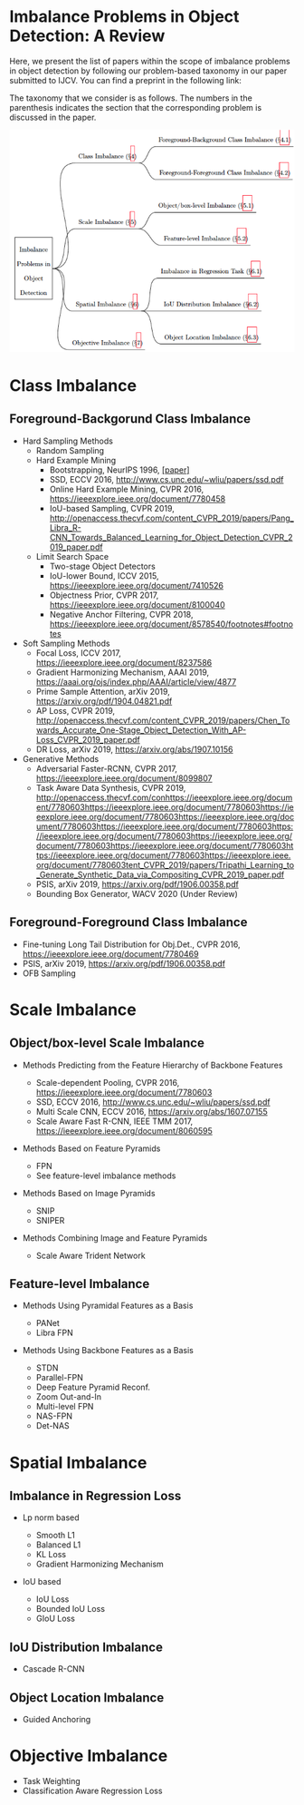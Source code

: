 # Imbalance Problems in Object Detection: A Review

Here, we present the list of papers within the scope of imbalance problems in object detection by following our problem-based taxonomy in our paper submitted to IJCV. You can find a preprint in the following link:

The taxonomy that we consider is as follows. The numbers in the parenthesis indicates the section that the corresponding problem is discussed in the paper.

![ProblemTaxonomy](assets/taxonomy.png)

# Class Imbalance

## Foreground-Backgorund Class Imbalance
- Hard Sampling Methods
   - Random Sampling  
   - Hard Example Mining  
     - Bootstrapping, NeurIPS 1996, [[paper]](https://papers.nips.cc/paper/1168-human-face-detection-in-visual-scenes.pdf) 
     - SSD, ECCV 2016, <http://www.cs.unc.edu/~wliu/papers/ssd.pdf>
     - Online Hard Example Mining, CVPR 2016, <https://ieeexplore.ieee.org/document/7780458>
     - IoU-based Sampling, CVPR 2019, <http://openaccess.thecvf.com/content_CVPR_2019/papers/Pang_Libra_R-CNN_Towards_Balanced_Learning_for_Object_Detection_CVPR_2019_paper.pdf>
   - Limit Search Space  
     - Two-stage Object Detectors 	
     - IoU-lower Bound, ICCV 2015, <https://ieeexplore.ieee.org/document/7410526>
     - Objectness Prior, CVPR 2017, <https://ieeexplore.ieee.org/document/8100040>
     - Negative Anchor Filtering, CVPR 2018, <https://ieeexplore.ieee.org/document/8578540/footnotes#footnotes>
- Soft Sampling Methods  
   - Focal Loss, ICCV 2017, <https://ieeexplore.ieee.org/document/8237586>
   - Gradient Harmonizing Mechanism, AAAI 2019, <https://aaai.org/ojs/index.php/AAAI/article/view/4877>
   - Prime Sample Attention, arXiv 2019, <https://arxiv.org/pdf/1904.04821.pdf>
   - AP Loss, CVPR 2019, <http://openaccess.thecvf.com/content_CVPR_2019/papers/Chen_Towards_Accurate_One-Stage_Object_Detection_With_AP-Loss_CVPR_2019_paper.pdf>
   - DR Loss, arXiv 2019, <https://arxiv.org/abs/1907.10156>
- Generative Methods  
   - Adversarial Faster-RCNN, CVPR 2017, <https://ieeexplore.ieee.org/document/8099807>
   - Task Aware Data Synthesis, CVPR 2019, <http://openaccess.thecvf.com/conhttps://ieeexplore.ieee.org/document/7780603https://ieeexplore.ieee.org/document/7780603https://ieeexplore.ieee.org/document/7780603https://ieeexplore.ieee.org/document/7780603https://ieeexplore.ieee.org/document/7780603https://ieeexplore.ieee.org/document/7780603https://ieeexplore.ieee.org/document/7780603https://ieeexplore.ieee.org/document/7780603https://ieeexplore.ieee.org/document/7780603https://ieeexplore.ieee.org/document/7780603tent_CVPR_2019/papers/Tripathi_Learning_to_Generate_Synthetic_Data_via_Compositing_CVPR_2019_paper.pdf>
   - PSIS, arXiv 2019, <https://arxiv.org/pdf/1906.00358.pdf>
   - Bounding Box Generator, WACV 2020 (Under Review)

## Foreground-Foreground Class Imbalance  
   - Fine-tuning Long Tail Distribution for Obj.Det., CVPR 2016, <https://ieeexplore.ieee.org/document/7780469>
   - PSIS, arXiv 2019, <https://arxiv.org/pdf/1906.00358.pdf>
   - OFB Sampling

# Scale Imbalance

## Object/box-level Scale Imbalance

- Methods Predicting from the Feature Hierarchy of Backbone Features
  - Scale-dependent Pooling, CVPR 2016, <https://ieeexplore.ieee.org/document/7780603>
  - SSD, ECCV 2016, <http://www.cs.unc.edu/~wliu/papers/ssd.pdf>
  - Multi Scale CNN, ECCV 2016, <https://arxiv.org/abs/1607.07155>
  - Scale Aware Fast R-CNN, IEEE TMM 2017, <https://ieeexplore.ieee.org/document/8060595>

- Methods Based on Feature Pyramids
  - FPN
  - See feature-level imbalance methods

- Methods Based on Image Pyramids
  - SNIP
  - SNIPER

- Methods Combining Image and Feature Pyramids
  - Scale Aware Trident Network

## Feature-level Imbalance
- Methods Using Pyramidal Features as a Basis
  - PANet
  - Libra FPN

- Methods Using Backbone Features as a Basis
  - STDN
  - Parallel-FPN
  - Deep Feature Pyramid Reconf.
  - Zoom Out-and-In
  - Multi-level FPN
  - NAS-FPN
  - Det-NAS

# Spatial Imbalance

## Imbalance in Regression Loss
- Lp norm based
  - Smooth L1
  - Balanced L1
  - KL Loss
  - Gradient Harmonizing Mechanism

- IoU based
  - IoU Loss
  - Bounded IoU Loss
  - GIoU Loss
       
## IoU Distribution Imbalance
- Cascade R-CNN

## Object Location Imbalance
- Guided Anchoring

# Objective Imbalance
- Task Weighting
- Classification Aware Regression Loss
		
